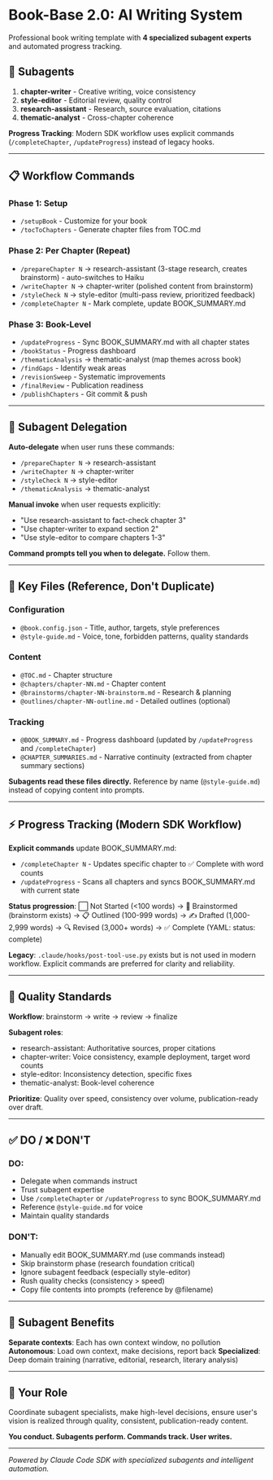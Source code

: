 # Book-Base 2.0: AI Writing System

Professional book writing template with **4 specialized subagent experts** and automated progress tracking.

## 🤖 Subagents

1. **chapter-writer** - Creative writing, voice consistency
2. **style-editor** - Editorial review, quality control
3. **research-assistant** - Research, source evaluation, citations
4. **thematic-analyst** - Cross-chapter coherence

**Progress Tracking**: Modern SDK workflow uses explicit commands (`/completeChapter`, `/updateProgress`) instead of legacy hooks.

---

## 📋 Workflow Commands

### Phase 1: Setup
- `/setupBook` - Customize for your book
- `/tocToChapters` - Generate chapter files from TOC.md

### Phase 2: Per Chapter (Repeat)
- `/prepareChapter N` → research-assistant (3-stage research, creates brainstorm) - auto-switches to Haiku
- `/writeChapter N` → chapter-writer (polished content from brainstorm)
- `/styleCheck N` → style-editor (multi-pass review, prioritized feedback)
- `/completeChapter N` - Mark complete, update BOOK_SUMMARY.md

### Phase 3: Book-Level
- `/updateProgress` - Sync BOOK_SUMMARY.md with all chapter states
- `/bookStatus` - Progress dashboard
- `/thematicAnalysis` → thematic-analyst (map themes across book)
- `/findGaps` - Identify weak areas
- `/revisionSweep` - Systematic improvements
- `/finalReview` - Publication readiness
- `/publishChapters` - Git commit & push

---

## 🎯 Subagent Delegation

**Auto-delegate** when user runs these commands:
- `/prepareChapter N` → research-assistant
- `/writeChapter N` → chapter-writer
- `/styleCheck N` → style-editor
- `/thematicAnalysis` → thematic-analyst

**Manual invoke** when user requests explicitly:
- "Use research-assistant to fact-check chapter 3"
- "Use chapter-writer to expand section 2"
- "Use style-editor to compare chapters 1-3"

**Command prompts tell you when to delegate.** Follow them.

---

## 📁 Key Files (Reference, Don't Duplicate)

### Configuration
- `@book.config.json` - Title, author, targets, style preferences
- `@style-guide.md` - Voice, tone, forbidden patterns, quality standards

### Content
- `@TOC.md` - Chapter structure
- `@chapters/chapter-NN.md` - Chapter content
- `@brainstorms/chapter-NN-brainstorm.md` - Research & planning
- `@outlines/chapter-NN-outline.md` - Detailed outlines (optional)

### Tracking
- `@BOOK_SUMMARY.md` - Progress dashboard (updated by `/updateProgress` and `/completeChapter`)
- `@CHAPTER_SUMMARIES.md` - Narrative continuity (extracted from chapter summary sections)

**Subagents read these files directly.** Reference by name (`@style-guide.md`) instead of copying content into prompts.

---

## ⚡ Progress Tracking (Modern SDK Workflow)

**Explicit commands** update BOOK_SUMMARY.md:
- `/completeChapter N` - Updates specific chapter to ✅ Complete with word counts
- `/updateProgress` - Scans all chapters and syncs BOOK_SUMMARY.md with current state

**Status progression**:
⬜ Not Started (<100 words) → 🧠 Brainstormed (brainstorm exists) → 📋 Outlined (100-999 words) → ✍️ Drafted (1,000-2,999 words) → 🔍 Revised (3,000+ words) → ✅ Complete (YAML: status: complete)

**Legacy**: `.claude/hooks/post-tool-use.py` exists but is not used in modern workflow. Explicit commands are preferred for clarity and reliability.

---

## 🎨 Quality Standards

**Workflow**: brainstorm → write → review → finalize

**Subagent roles**:
- research-assistant: Authoritative sources, proper citations
- chapter-writer: Voice consistency, example deployment, target word counts
- style-editor: Inconsistency detection, specific fixes
- thematic-analyst: Book-level coherence

**Prioritize**: Quality over speed, consistency over volume, publication-ready over draft.

---

## ✅ DO / ❌ DON'T

### DO:
- Delegate when commands instruct
- Trust subagent expertise
- Use `/completeChapter` or `/updateProgress` to sync BOOK_SUMMARY.md
- Reference `@style-guide.md` for voice
- Maintain quality standards

### DON'T:
- Manually edit BOOK_SUMMARY.md (use commands instead)
- Skip brainstorm phase (research foundation critical)
- Ignore subagent feedback (especially style-editor)
- Rush quality checks (consistency > speed)
- Copy file contents into prompts (reference by @filename)

---

## 🚀 Subagent Benefits

**Separate contexts**: Each has own context window, no pollution
**Autonomous**: Load own context, make decisions, report back
**Specialized**: Deep domain training (narrative, editorial, research, literary analysis)

---

## 🎯 Your Role

Coordinate subagent specialists, make high-level decisions, ensure user's vision is realized through quality, consistent, publication-ready content.

**You conduct. Subagents perform. Commands track. User writes.**

---

*Powered by Claude Code SDK with specialized subagents and intelligent automation.*
